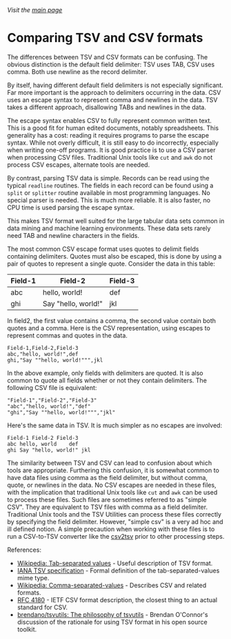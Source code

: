 _Visit the [main page](../README.md)_

# Comparing TSV and CSV formats

The differences between TSV and CSV formats can be confusing. The obvious distinction is the default field delimiter: TSV uses TAB, CSV uses comma. Both use newline as the record delimiter.

By itself, having different default field delimiters is not especially significant. Far more important is the approach to delimiters occurring in the data. CSV uses an escape syntax to represent comma and newlines in the data. TSV takes a different approach, disallowing TABs and newlines in the data.

The escape syntax enables CSV to fully represent common written text. This is a good fit for human edited documents, notably spreadsheets. This generality has a cost: reading it requires programs to parse the escape syntax. While not overly difficult, it is still easy to do incorrectly, especially when writing one-off programs. It is good practice is to use a CSV parser when processing CSV files. Traditional Unix tools like `cut` and `awk` do not process CSV escapes, alternate tools are needed.

By contrast, parsing TSV data is simple. Records can be read using the typical `readline` routines. The fields in each record can be found using a `split` or `splitter` routine available in most programming languages. No special parser is needed. This is much more reliable. It is also faster, no CPU time is used parsing the escape syntax.

This makes TSV format well suited for the large tabular data sets common in data mining and machine learning environments. These data sets rarely need TAB and newline characters in the fields.

The most common CSV escape format uses quotes to delimit fields containing delimiters. Quotes must also be escaped, this is done by using a pair of quotes to represent a single quote. Consider the data in this table:

| Field-1 | Field-2              | Field-3 |
| ------- | -------------------- | ------- |
| abc     | hello, world!        | def     |
| ghi     | Say "hello, world!"  | jkl     |

In field2, the first value contains a comma, the second value contain both quotes and a comma. Here is the CSV representation, using escapes to represent commas and quotes in the data.
```
Field-1,Field-2,Field-3
abc,"hello, world!",def
ghi,"Say ""hello, world!""",jkl
```

In the above example, only fields with delimiters are quoted. It is also common to quote all fields whether or not they contain delimiters. The following CSV file is equivalent:
```
"Field-1","Field-2","Field-3"
"abc","hello, world!","def"
"ghi","Say ""hello, world!""","jkl"
```

Here's the same data in TSV. It is much simpler as no escapes are involved:
```
Field-1	Field-2	Field-3
abc	hello, world	def
ghi	Say "hello, world!"	jkl
```

The similarity between TSV and CSV can lead to confusion about which tools are appropriate. Furthering this confusion, it is somewhat common to have data files using comma as the field delimiter, but without comma, quote, or newlines in the data. No CSV escapes are needed in these files, with the implication that traditional Unix tools like `cut` and `awk` can be used to process these files. Such files are sometimes referred to as "simple CSV". They are equivalent to TSV files with comma as a field delimiter. Traditional Unix tools and the TSV Utilities can process these files correctly by specifying the field delimiter. However, "simple csv" is a very ad hoc and ill defined notion. A simple precaution when working with these files is to run a CSV-to-TSV converter like the [csv2tsv](ToolReference.md#csv2tsv-reference) prior to other processing steps.

References:
- [Wikipedia: Tab-separated values](https://en.wikipedia.org/wiki/Tab-separated_values) - Useful description of TSV format.
- [IANA TSV specification](https://www.iana.org/assignments/media-types/text/tab-separated-values) - Formal definition of the tab-separated-values mime type.
- [Wikipedia: Comma-separated-values](https://en.wikipedia.org/wiki/Comma-separated_values) - Describes CSV and related formats.
- [RFC 4180](https://tools.ietf.org/html/rfc4180) - IETF CSV format description, the closest thing to an actual standard for CSV.
- [brendano/tsvutils: The philosophy of tsvutils](https://github.com/brendano/tsvutils#the-philosophy-of-tsvutils) - Brendan O'Connor's discussion of the rationale for using TSV format in his open source toolkit.
